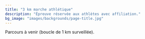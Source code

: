```yaml
---
title: "3 km marche athlétique"
description: "Épreuve réservée aux athlètes avec affiliation."
bg_image: "images/backgrounds/page-title.jpg"
---
```


Parcours à venir (boucle de 1 km surveillée).
